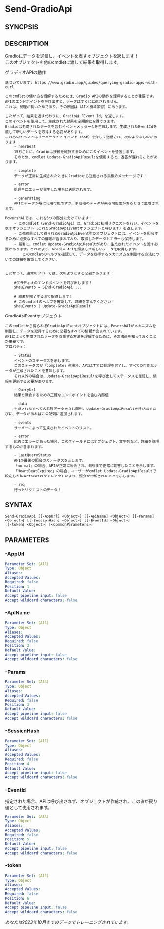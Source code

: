﻿---
external help file: powershai-help.xml
schema: 2.0.0
powershai: true
---

# Send-GradioApi

## SYNOPSIS <!--!= @#Synop !-->


## DESCRIPTION <!--!= @#Desc !-->
Gradioにデータを送信し、イベントを表すオブジェクトを返します！  
このオブジェクトを他のcmdletに渡して結果を取得します。

グラディオAPIの動作

	基づいています: https://www.gradio.app/guides/querying-gradio-apps-with-curl
	
	このcmdletの使い方を理解するためには、Gradio APIの動作を理解することが重要です。  
	APIのエンドポイントを呼び出すと、データはすぐには返されません。  
	これは、処理が長いためであり、その原因は（AIと機械学習）にあります。  
	
	したがって、結果を返す代わりに、Gradioは「Event Id」を返します。  
	このイベントを使用して、生成された結果を定期的に取得できます。  
	Gradioは生成されたデータを含むイベントメッセージを生成します。生成されたEventIdを渡して新しいデータを取得する必要があります。  
	これらのイベントはサーバーサイドイベント（SSE）を介して送信され、次のようなものがあります：
		- hearbeat 
		15秒ごとに、Gradioは接続を維持するためにこのイベントを送信します。  
		そのため、cmdlet Update-GradioApiResultを使用すると、返答が遅れることがあります。
		
		- complete 
		データが正常に生成されたときにGradioから送信される最後のメッセージです！
		
		- error 
		処理中にエラーが発生した場合に送信されます。  
		
		- generating
		APIにデータが既に利用可能ですが、まだ他のデータが来る可能性があるときに生成されます。
	
	PowershAIでは、これを3つの部分に分けています： 
		- このcmdlet（Send-GradioApi）は、Gradioに初期リクエストを行い、イベントを表すオブジェクト（これをGradioApiEventオブジェクトと呼びます）を返します。
		- この結果として得られるGradioApiEvent型のオブジェクトには、イベントを照会するために必要なすべての情報が含まれており、取得したデータとエラーも保持します。
		- 最後に、cmdlet Update-GradioApiResultがあり、生成されたイベントを渡す必要があります。これにより、Gradio APIを照会して新しいデータを取得します。  
			このcmdletのヘルプを確認して、データを取得するメカニズムを制御する方法についての詳細を確認してください。
			
	
	したがって、通常のフローでは、次のようにする必要があります： 
	
		#グラディオのエンドポイントを呼び出します！
		$MeuEvento = SEnd-GradioApi ... 
	
		# 結果が完了するまで取得します！
		# このcmdletのヘルプを確認して、詳細を学んでください！
		$MeuEvento | Update-GradioApiResult
		
GradioApiEventオブジェクト

	このcmdletから得られるGradioApiEventオブジェクトには、PowershAIがメカニズムを制御し、データを取得するために必要なすべての情報が含まれています。  
	APIによって生成されたデータを収集する方法を理解するために、その構造を知っておくことが重要です。
	プロパティ：
	
		- Status  
		イベントのステータスを示します。 
		このステータスが「complete」の場合、APIはすでに処理を完了し、すべての可能なデータが生成されたことを意味します。  
		それ以外の場合は、Update-GradioApiResultを呼び出してステータスを確認し、情報を更新する必要があります。 
		
		- QueryUrl  
		結果を照会するための正確なエンドポイントを含む内部値
		
		- data  
		生成されたすべての応答データを含む配列。Update-GradioApiResultを呼び出すたびに、データがあればこの配列に追加されます。  
		
		- events  
		サーバーによって生成されたイベントのリスト。 
		
		- error  
		応答にエラーがあった場合、このフィールドにはオブジェクト、文字列など、詳細を説明するものが含まれます。
		
		- LastQueryStatus  
		APIの最後の照会のステータスを示します。  
		「normal」の場合、APIが正常に照会され、最後まで正常に応答したことを示します。
		「HeartBeatExpired」の場合、ユーザーがcmdlet Update-GradioApiResultで設定したheartbeatのタイムアウトにより、照会が中断されたことを示します。
		
		- req 
		行ったリクエストのデータ！

## SYNTAX <!--!= @#Syntax !-->

```
Send-GradioApi [[-AppUrl] <Object>] [[-ApiName] <Object>] [[-Params] <Object>] [[-SessionHash] <Object>] [[-EventId] <Object>] 
[[-token] <Object>] [<CommonParameters>]
```

## PARAMETERS <!--!= @#Params !-->

### -AppUrl

```yml
Parameter Set: (All)
Type: Object
Aliases: 
Accepted Values: 
Required: false
Position: 1
Default Value: 
Accept pipeline input: false
Accept wildcard characters: false
```

### -ApiName

```yml
Parameter Set: (All)
Type: Object
Aliases: 
Accepted Values: 
Required: false
Position: 2
Default Value: 
Accept pipeline input: false
Accept wildcard characters: false
```

### -Params

```yml
Parameter Set: (All)
Type: Object
Aliases: 
Accepted Values: 
Required: false
Position: 3
Default Value: 
Accept pipeline input: false
Accept wildcard characters: false
```

### -SessionHash

```yml
Parameter Set: (All)
Type: Object
Aliases: 
Accepted Values: 
Required: false
Position: 4
Default Value: 
Accept pipeline input: false
Accept wildcard characters: false
```

### -EventId
指定された場合、APIは呼び出されず、オブジェクトが作成され、この値が戻り値として使用されます。

```yml
Parameter Set: (All)
Type: Object
Aliases: 
Accepted Values: 
Required: false
Position: 5
Default Value: 
Accept pipeline input: false
Accept wildcard characters: false
```

### -token

```yml
Parameter Set: (All)
Type: Object
Aliases: 
Accepted Values: 
Required: false
Position: 6
Default Value: 
Accept pipeline input: false
Accept wildcard characters: false
```


<!--PowershaiAiDocBlockStart-->
_あなたは2023年10月までのデータでトレーニングされています。_
<!--PowershaiAiDocBlockEnd-->
